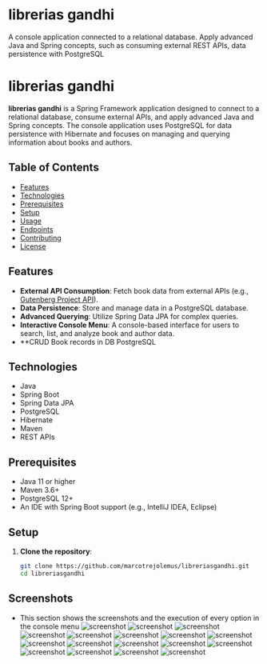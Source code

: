 # librerias gandhi
A console application connected to a relational database. Apply advanced Java and Spring concepts, such as consuming external REST APIs, data persistence with PostgreSQL
# librerias gandhi

**librerias gandhi** is a Spring Framework application designed to connect to a relational database, consume external APIs, and apply advanced Java and Spring concepts. The console application uses PostgreSQL for data persistence with Hibernate and focuses on managing and querying information about books and authors.

## Table of Contents

- [Features](#features)
- [Technologies](#technologies)
- [Prerequisites](#prerequisites)
- [Setup](#setup)
- [Usage](#usage)
- [Endpoints](#endpoints)
- [Contributing](#contributing)
- [License](#license)

## Features

- **External API Consumption**: Fetch book data from external APIs (e.g., [Gutenberg Project API](https://gutendex.com)).
- **Data Persistence**: Store and manage data in a PostgreSQL database.
- **Advanced Querying**: Utilize Spring Data JPA for complex queries.
- **Interactive Console Menu**: A console-based interface for users to search, list, and analyze book and author data.
- **CRUD Book records in DB PostgreSQL

## Technologies

- Java
- Spring Boot
- Spring Data JPA
- PostgreSQL
- Hibernate
- Maven
- REST APIs

## Prerequisites

- Java 11 or higher
- Maven 3.6+
- PostgreSQL 12+
- An IDE with Spring Boot support (e.g., IntelliJ IDEA, Eclipse)

## Setup

1. **Clone the repository**:
   ```bash
   git clone https://github.com/marcotrejolemus/libreriasgandhi.git
   cd libreriasgandhi
## Screenshots
- This section shows the screenshots and the execution of every option in the console menu
![screenshot](https://github.com/marcotrejolemus/libreriasgandhi/blob/main/assets/Screenshot_1.jpg)
![screenshot](https://github.com/marcotrejolemus/libreriasgandhi/blob/main/assets/Screenshot_2.jpg)
![screenshot](https://github.com/marcotrejolemus/libreriasgandhi/blob/main/assets/Screenshot_3.jpg)
![screenshot](https://github.com/marcotrejolemus/libreriasgandhi/blob/main/assets/Screenshot_4.jpg)
![screenshot](https://github.com/marcotrejolemus/libreriasgandhi/blob/main/assets/Screenshot_5.jpg)
![screenshot](https://github.com/marcotrejolemus/libreriasgandhi/blob/main/assets/Screenshot_6.jpg)
![screenshot](https://github.com/marcotrejolemus/libreriasgandhi/blob/main/assets/Screenshot_7.jpg)
![screenshot](https://github.com/marcotrejolemus/libreriasgandhi/blob/main/assets/Screenshot_8.jpg)
![screenshot](https://github.com/marcotrejolemus/libreriasgandhi/blob/main/assets/Screenshot_9.jpg)
![screenshot](https://github.com/marcotrejolemus/libreriasgandhi/blob/main/assets/Screenshot_10.jpg)
![screenshot](https://github.com/marcotrejolemus/libreriasgandhi/blob/main/assets/Screenshot_11.jpg)
![screenshot](https://github.com/marcotrejolemus/libreriasgandhi/blob/main/assets/Screenshot_12.jpg)
![screenshot](https://github.com/marcotrejolemus/libreriasgandhi/blob/main/assets/Screenshot_13.jpg)
![screenshot](https://github.com/marcotrejolemus/libreriasgandhi/blob/main/assets/Screenshot_14.jpg)
![screenshot](https://github.com/marcotrejolemus/libreriasgandhi/blob/main/assets/Screenshot_15.jpg)
![screenshot](https://github.com/marcotrejolemus/libreriasgandhi/blob/main/assets/Screenshot_16-PostGreSQLDBA.png)
![screenshot](https://github.com/marcotrejolemus/libreriasgandhi/blob/main/assets/Screenshot_17-RestAPIGutendex.png)
